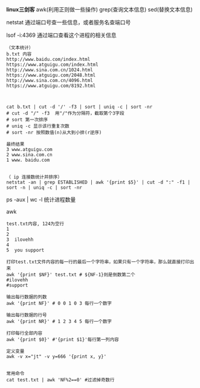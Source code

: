 **linux三剑客** awk(利用正则做一些操作)  grep(查询文本信息) sed(替换文本信息)

 netstat  通过端口号查一些信息，或者服务名查端口号

lsof -i:4369  通过端口查看这个进程的相关信息 

~~~
（文本统计）
b.txt 内容
http://www.baidu.com/index.html
https://www.atguigu.com/index.html
http://www.sina.com.cn/1024.html
https://www.atguigu.com/2048.html
http://www.sina.com.cn/4096.html
https://www.atguigu.com/8192.html



cat b.txt | cut -d '/' -f3 | sort | uniq -c | sort -nr
# cut -d "/" -f3  用"/"作为分隔符，截取第个3字段
# sort 第一次排序
# uniq -c 显示该行重复次数
# sort -nr 按照数值(n)从大到小排(r逆序)

最终结果
3 www.atguigu.com
2 www.sina.com.cn
1 www. baidu.com


（ ip 连接数统计并排序）
netstat -an | grep ESTABLISHED | awk '{print $5}' | cut -d ":" -f1 | sort -n | uniq -c | sort -nr
~~~



ps -aux | wc -l  统计进程数量



awk

~~~shell
test.txt内容, 124为空行
1  
2
3  ilovehh
4
5  you support

打印test.txt文件内容的每一行的最后一个字符串，如果只有一个字符串，那么就直接打印出来
awk '{print $NF}' test.txt # ${NF-1}则是倒数第二个
#ilovehh 
#support

输出每行数据的列数 
awk '{print NF}' # 0 0 1 0 3 每行一个数字

输出每行数据的行号
awk '{print NR}' # 1 2 3 4 5 每行一个数字

打印每行全部内容 
awk '{print $0}' #'{print $1}'每行第一列内容

定义变量
awk -v x="jt" -v y=666 '{print x, y}'


常用命令
cat test.txt | awk 'NF%2==0' #过滤掉奇数行


~~~

